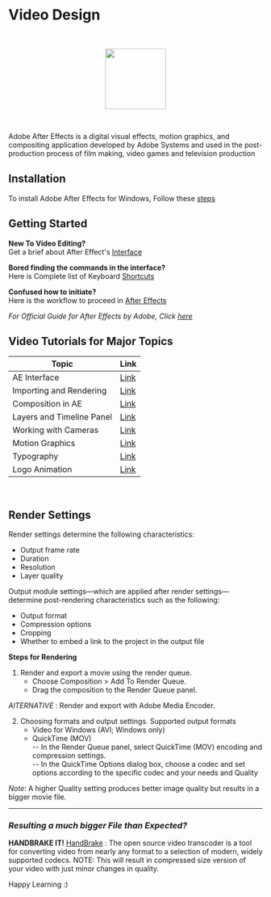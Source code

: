 # Video Design
<br>
<p align="center"><img src="https://upload.wikimedia.org/wikipedia/commons/d/d3/Adobe_After_Effects_CS6_Icon.png" height="120"></p>
<br>


Adobe After Effects is a digital visual effects, motion graphics, and compositing application developed by Adobe Systems and used in the post-production process of film making, video games and television production


## Installation
 
To install Adobe After Effects for Windows, Follow these [steps](https://helpx.adobe.com/in/after-effects/get-started.html)  


## Getting Started  

**New To Video Editing?**  
Get a brief about After Effect's [Interface](https://helpx.adobe.com/in/after-effects/how-to/aftereffects-workflow-terminology.html)  

**Bored finding the commands in the interface?**  
Here is Complete list of Keyboard [Shortcuts](https://helpx.adobe.com/in/after-effects/user-guide.html)  

**Confused how to initiate?**  
Here is the workflow to proceed in [After Effects](https://helpx.adobe.com/in/after-effects/using/workflows.html)  


*For Official Guide for After Effects by Adobe, Click [here](https://helpx.adobe.com/in/after-effects/user-guide.html)*


## Video Tutorials for Major Topics  

|Topic|Link|
|--------|------|
|AE Interface|[Link](https://www.youtube.com/watch?v=Wmj3zXWQC2A)|
|Importing and Rendering|[Link](https://www.youtube.com/watch?v=z9p_6wB5iI4)|
|Composition in AE|[Link](https://www.youtube.com/watch?v=7A974mY_YnQ)|
|Layers and Timeline Panel|[Link](https://www.youtube.com/watch?v=ijOQvj48nUE&t=203s)|
|Working with Cameras|[Link](https://www.youtube.com/watch?v=Axa38beTBvo)|
|Motion Graphics|[Link](https://www.youtube.com/watch?v=HcHq9XjGuzc&t=9s)|
|Typography|[Link](https://www.youtube.com/watch?v=kD73GVXwLXg)|
|Logo Animation|[Link](https://www.youtube.com/watch?v=KmPGU3UJ6es&t=1081s)|
<br>

## Render Settings 

Render settings determine the following characteristics:  
  - Output frame rate  
  - Duration  
  - Resolution  
  - Layer quality  

Output module settings—which are applied after render settings—determine post-rendering characteristics such as the following:  
  - Output format  
  - Compression options  
  - Cropping  
  - Whether to embed a link to the project in the output file  

**Steps for Rendering**  

1. Render and export a movie using the render queue.  
     - Choose Composition > Add To Render Queue.  
     - Drag the composition to the Render Queue panel.  

*AlTERNATIVE* : Render and export with Adobe Media Encoder.  

2. Choosing formats and output settings. Supported output formats  
     - Video for Windows (AVI; Windows only)  
     - QuickTime (MOV)  
           -- In the Render Queue panel, select QuickTime (MOV) encoding and compression settings.  
           -- In the QuickTime Options dialog box, choose a codec and set options according to the specific codec and your needs and Quality  

*Note*: A higher Quality setting produces better image quality but results in a bigger movie file.  

<hr>

### *Resulting a much bigger File than Expected?* <br>
**HANDBRAKE IT!**
[HandBrake](https://handbrake.fr/) : The open source video transcoder is a tool for converting video from nearly any format to a selection of modern, widely supported codecs.
NOTE: This will result in compressed size version of your video with just minor changes in quality.


Happy Learning :) 

